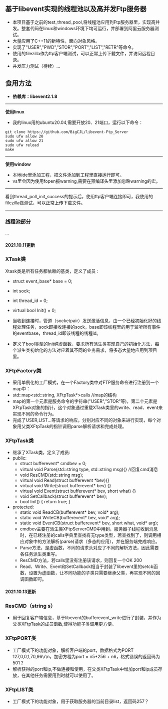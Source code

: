 ## 基于libevent实现的线程池以及高并发Ftp服务器
* 本项目基于之前的test_thread_pool,将线程池应用到Ftp服务器里，实现高并发。整套代码在linux和windows环境下均可运行，并部署到阿里云服务器测试。
* 大量应用了C++11的新特性，面向对象风格。
* 实现了"USER","PWD","STOR","PORT","LIST","RETR"等命令。
* 使用的filezilla作为ftp客户端测试，可以正常上传下载文件，并访问远程目录。
* 并发压力测试（待续）...


## 食用方法
* **依赖库：libevent2.1.8**

***
**使用linux**
* 我的linux用的ubuntu20.04,需要开放20、21端口，运行以下命令：
```
git clone https://github.com/BigCJL/libevent-Ftp_Server
sudo ufw allow 20
sudo ufw allow 21
sudo ufw reload
make
```
***
**使用window**
* 本地ide里添加工程，把文件添加到工程里直接运行即可。
* vs里会因为使用fopen报warning,需要在预编译头里添加忽略warning的宏。
***
看到thread_poll_init_success的提示后，使用ftp客户端连接即可，我使用的filezilla做测试，可以正常上传下载文件。
***
### 线程池部分
...



#### 2021.10.11更新
### XTask类
Xtask类是所有任务都依赖的基类，定义了成员	:
* struct event_base* base = 0;
* int sock;
* int thread_id = 0;
* virtual bool Init() = 0;


*	当收到连接时，管道（socketpair）发送激活信息，由一个已经初始化好的线程处理任务，sock即接收连接的sock，base即该线程里的用于监听所有事件的eventbase，thread_id即该线程的线程id。
* 定义了bool类型的Init纯虚函数，要求所有派生类实现自己的初始化方法，每个派生类初始化的方法对应着其不同的业务需求，将多态大量地应用到项目里。

### XFtpFactory类
* 采用单例化的工厂模式，在一个Factory类中对FTP服务命令进行注册到一个map中：
* 	std::map<std::string, XFtpTask*>calls   //map的结构
* map的第一个元素是服务命令的字符串("USER","STOR"等)，第二个元素是XFtpTask对象的指针，这个对象通过重载XTask类里的write、read、event来实现不同的命令行为。
* 完成了USER,LIST...等请求的响应，分别对应不同的对象来进行实现，每个对象用父类XFtpTask的指针调用parse解析请求和完成处理。


### XFtpTask类
* 继承了XTask类，定义了成员:
* public:
	* struct bufferevent* cmdbev = 0;
	* virtual void Parse(std::string type, std::string msg){}
		//回复cmd消息
	* void ResCMD(std::string msg);
	* virtual void Read(struct bufferevent *bev){}
	* virtual void Write(struct bufferevent* bev) {}
	* virtual void Event(struct bufferevent* bev, short what) {}
	* void SetCallback(struct bufferevent* bev);
	* bool Init() { return true; }
* protected:
	* static void ReadCB(bufferevent* bev, void* arg);
	* static void WriteCB(bufferevent* bev, void* arg);
	* static void EventCB(struct bufferevent* bev, short what, void* arg);
  *    cmdbev主要在派生类XFtpServerCMD中用到，服务器子线程收到消息时，在已经注册的calls字典里查找有无type类型，若查找到了，则调用相应对象中的方法解析(parse)请求（多态的应用），并在服务端完成响应。
  *   Parse方法，是虚函数，不同的请求头对应了不同的解析方法，因此需要各任务派生类重写。
  *   ResCMD方法，若calls里没有注册该请求，则回复一个OK 200
  *  Read、Write、Event和SetCallback相当于封装了libevent里的setcb函数，设置为虚函数，让不同功能的子类只需要继承父类，再实现不同的回调函数即可。
    
	
  
#### 2021.10.13更新
### ResCMD（string s）
* 用于回复客户端信息，基于libevent的bufferevent_write进行了封装，并作为父类XFtpTask的成员函数,使得功能子类调用更方便。

### XFtpPORT类
* 工厂模式下的功能对象，解析客户端的port，数据格式为PORT 127,0,0,1,70,96\r\n，加密方程为port = n5*256 + n6，格式错误的返回码为501？
* 解析获得的port和ip,不做连接和使用，在父类XFtpTask中增加port和ip成员存放，在其他任务需要用到时就可以使用了。
	
### XFtpLIST类
* 工厂模式下的功能对象，用于获取服务器的当前目录list，返回码257？

	
	
